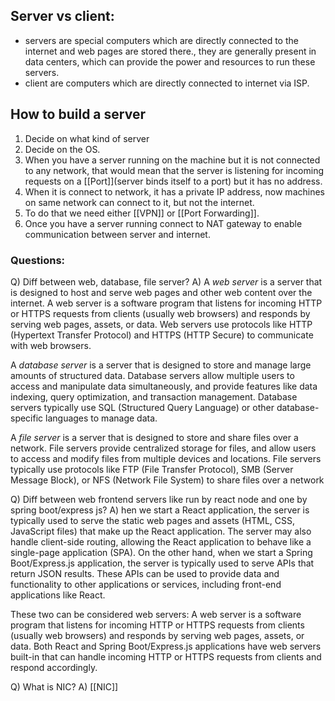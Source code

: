 ## Server vs client:
- servers are special computers which are directly connected to the internet and web pages are stored there., they are generally present in data centers, which can provide the power and resources to run these servers.
- client are computers which are directly connected to internet via ISP.


## How to build a server
1. Decide on what kind of server
2. Decide on the OS.
3. When you have a server running on the machine but it is not connected to any network, that would mean that the server is listening for incoming requests on a [[Port]](server binds itself to a port) but it has no address.
4. When it is connect to network, it has a private IP address, now machines on same network can connect to it, but not the internet.
5. To do that we need either [[VPN]] or [[Port Forwarding]].
6. Once you have a server running connect to NAT gateway to enable communication between server and internet.


### Questions:
Q) Diff between web, database, file server?
A) A *web server* is a server that is designed to host and serve web pages and other web content over the internet. A web server is a software program that listens for incoming HTTP or HTTPS requests from clients (usually web browsers) and responds by serving web pages, assets, or data.  Web servers use protocols like HTTP (Hypertext Transfer Protocol) and HTTPS (HTTP Secure) to communicate with web browsers.

A *database server* is a server that is designed to store and manage large amounts of structured data. Database servers allow multiple users to access and manipulate data simultaneously, and provide features like data indexing, query optimization, and transaction management. Database servers typically use SQL (Structured Query Language) or other database-specific languages to manage data.

A *file server* is a server that is designed to store and share files over a network. File servers provide centralized storage for files, and allow users to access and modify files from multiple devices and locations. File servers typically use protocols like FTP (File Transfer Protocol), SMB (Server Message Block), or NFS (Network File System) to share files over a network

Q) Diff between web frontend servers like run by react node and one by spring boot/express js?
A) hen we start a React application, the server is typically used to serve the static web pages and assets (HTML, CSS, JavaScript files) that make up the React application. The server may also handle client-side routing, allowing the React application to behave like a single-page application (SPA).
On the other hand, when we start a Spring Boot/Express.js application, the server is typically used to serve APIs that return JSON results. These APIs can be used to provide data and functionality to other applications or services, including front-end applications like React.

These two can be considered web servers: A web server is a software program that listens for incoming HTTP or HTTPS requests from clients (usually web browsers) and responds by serving web pages, assets, or data. Both React and Spring Boot/Express.js applications have web servers built-in that can handle incoming HTTP or HTTPS requests from clients and respond accordingly.

Q) What is NIC?
A) [[NIC]]

